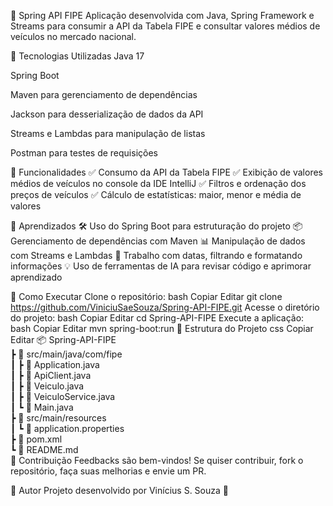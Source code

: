 🚀 Spring API FIPE
Aplicação desenvolvida com Java, Spring Framework e Streams para consumir a API da Tabela FIPE e consultar valores médios de veículos no mercado nacional.

📌 Tecnologias Utilizadas
Java 17

Spring Boot

Maven para gerenciamento de dependências

Jackson para desserialização de dados da API

Streams e Lambdas para manipulação de listas

Postman para testes de requisições

🔧 Funcionalidades
✅ Consumo da API da Tabela FIPE
✅ Exibição de valores médios de veículos no console da IDE IntelliJ
✅ Filtros e ordenação dos preços de veículos
✅ Cálculo de estatísticas: maior, menor e média de valores

📖 Aprendizados
🛠️ Uso do Spring Boot para estruturação do projeto
📦 Gerenciamento de dependências com Maven
📊 Manipulação de dados com Streams e Lambdas
📅 Trabalho com datas, filtrando e formatando informações
💡 Uso de ferramentas de IA para revisar código e aprimorar aprendizado

🚀 Como Executar
Clone o repositório:
bash
Copiar
Editar
git clone https://github.com/ViniciuSaeSouza/Spring-API-FIPE.git
Acesse o diretório do projeto:
bash
Copiar
Editar
cd Spring-API-FIPE
Execute a aplicação:
bash
Copiar
Editar
mvn spring-boot:run
📂 Estrutura do Projeto
css
Copiar
Editar
📦 Spring-API-FIPE  
 ┣ 📂 src/main/java/com/fipe  
 ┃ ┣ 📜 Application.java  
 ┃ ┣ 📜 ApiClient.java  
 ┃ ┣ 📜 Veiculo.java  
 ┃ ┣ 📜 VeiculoService.java  
 ┃ ┗ 📜 Main.java  
 ┣ 📂 src/main/resources  
 ┃ ┗ 📜 application.properties  
 ┣ 📜 pom.xml  
 ┗ 📜 README.md  
🤝 Contribuição
Feedbacks são bem-vindos! Se quiser contribuir, fork o repositório, faça suas melhorias e envie um PR.

📌 Autor
Projeto desenvolvido por Vinícius S. Souza 🚀
